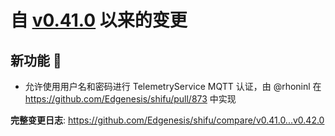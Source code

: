 # 自 [v0.41.0](https://github.com/Edgenesis/shifu/releases/tag/v0.41.0) 以来的变更

## 新功能 🎉

* 允许使用用户名和密码进行 TelemetryService MQTT 认证，由 @rhoninl 在 https://github.com/Edgenesis/shifu/pull/873 中实现

**完整变更日志**: https://github.com/Edgenesis/shifu/compare/v0.41.0...v0.42.0
